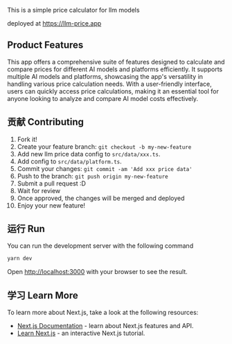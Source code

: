 This is a simple price calculator for llm models

deployed at https://llm-price.app

## Product Features

This app offers a comprehensive suite of features designed to calculate and compare prices for different AI models and platforms efficiently. It supports multiple AI models and platforms, showcasing the app's versatility in handling various price calculation needs. With a user-friendly interface, users can quickly access price calculations, making it an essential tool for anyone looking to analyze and compare AI model costs effectively.

## 贡献 Contributing

1. Fork it!
2. Create your feature branch: `git checkout -b my-new-feature`
3. Add new llm price data config to `src/data/xxx.ts`.
4. Add config to `src/data/platform.ts`.
5. Commit your changes: `git commit -am 'Add xxx price data'`
6. Push to the branch: `git push origin my-new-feature`
7. Submit a pull request :D
8. Wait for review
9. Once approved, the changes will be merged and deployed
10. Enjoy your new feature!

## 运行 Run

You can run the development server with the following command

```bash
yarn dev
```

Open [http://localhost:3000](http://localhost:3000) with your browser to see the result.

## 学习 Learn More

To learn more about Next.js, take a look at the following resources:

- [Next.js Documentation](https://nextjs.org/docs) - learn about Next.js features and API.
- [Learn Next.js](https://nextjs.org/learn) - an interactive Next.js tutorial.

